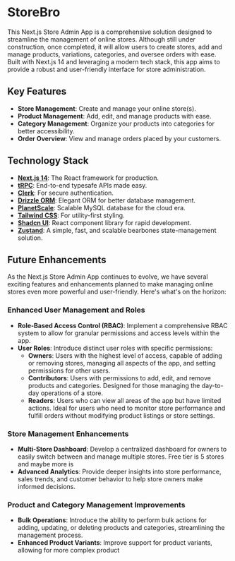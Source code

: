 # StoreBro

This Next.js Store Admin App is a comprehensive solution designed to streamline the management of online stores. Although still under construction, once completed, it will allow users to create stores, add and manage products, variations, categories, and oversee orders with ease. Built with Next.js 14 and leveraging a modern tech stack, this app aims to provide a robust and user-friendly interface for store administration.

## Key Features

- **Store Management**: Create and manage your online store(s).
- **Product Management**: Add, edit, and manage products with ease.
- **Category Management**: Organize your products into categories for better accessibility.
- **Order Overview**: View and manage orders placed by your customers.

## Technology Stack

- **[Next.js 14](https://nextjs.org/)**: The React framework for production.
- **[tRPC](https://trpc.io/)**: End-to-end typesafe APIs made easy.
- **[Clerk](https://clerk.dev/)**: For secure authentication.
- **[Drizzle ORM](https://drizzle.orm/)**: Elegant ORM for better database management.
- **[PlanetScale](https://planetscale.com/)**: Scalable MySQL database for the cloud era.
- **[Tailwind CSS](https://tailwindcss.com/)**: For utility-first styling.
- **[Shadcn UI](https://shadcn.github.io/ui/)**: React component library for rapid development.
- **[Zustand](https://github.com/pmndrs/zustand)**: A simple, fast, and scalable bearbones state-management solution.

## Future Enhancements

As the Next.js Store Admin App continues to evolve, we have several exciting features and enhancements planned to make managing online stores even more powerful and user-friendly. Here's what's on the horizon:

### Enhanced User Management and Roles

- **Role-Based Access Control (RBAC)**: Implement a comprehensive RBAC system to allow for granular permissions and access levels within the app.
- **User Roles**: Introduce distinct user roles with specific permissions:
  - **Owners**: Users with the highest level of access, capable of adding or removing stores, managing all aspects of the app, and setting permissions for other users.
  - **Contributors**: Users with permissions to add, edit, and remove products and categories. Designed for those managing the day-to-day operations of a store.
  - **Readers**: Users who can view all areas of the app but have limited actions. Ideal for users who need to monitor store performance and fulfill orders without modifying product listings or store settings.

### Store Management Enhancements

- **Multi-Store Dashboard**: Develop a centralized dashboard for owners to easily switch between and manage multiple stores. Free tier is 5 stores and maybe more is
- **Advanced Analytics**: Provide deeper insights into store performance, sales trends, and customer behavior to help store owners make informed decisions.

### Product and Category Management Improvements

- **Bulk Operations**: Introduce the ability to perform bulk actions for adding, updating, or deleting products and categories, streamlining the management process.
- **Enhanced Product Variants**: Improve support for product variants, allowing for more complex product
